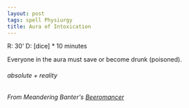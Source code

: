 ```yaml
---
layout: post
tags: spell Physiurgy
title: Aura of Intoxication
---
```

R: 30'  D:  [dice] * 10 minutes

Everyone in the aura must save or become drunk (poisoned).
 
###### absolute + reality
###### From Meandering Banter's [Beeromancer](https://meanderingbanter.blogspot.com/2019/06/narcomancer-beeromancer.html)

